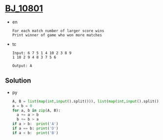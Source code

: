 # [BJ_10801](https://acmicpc.net/problem/10801)

* en

  ```en
  For each match number of larger score wins
  Print winner of game who won more matches
  ```

* tc

  ```tc
  Input: 6 7 5 1 4 10 2 3 8 9
  1 10 2 9 4 8 3 7 5 6

  Output: A
  ```

## Solution

* py

  ```py
  A, B = list(map(int,input().split())), list(map(int,input().split()))()
  a = b = 0
  for a, b in zip(A, B):
    a += a > b
    b += b > a
  if a > b:  print('A')
  if a == b: print('D')
  if a < b:  print('B')
  ```
